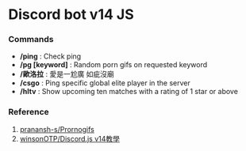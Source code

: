 # Discord bot v14 JS

### Commands
- **/ping**
: Check ping
- **/pg [keyword]**
: Random porn gifs on requested keyword
- **/歐洛拉**
: 愛是一尬廣 如疵沒廟
- **/csgo**
: Ping specific global elite player in the server
- **/hltv**
: Show upcoming ten matches with a rating of 1 star or above

### Reference 
1. [pranansh-s/Prornogifs](https://github.com/pranansh-s/Pornogifs)
2. [winsonOTP/Discord.js v14教學](https://hackmd.io/@winsonOTP/discord-js-v14-ep0)
